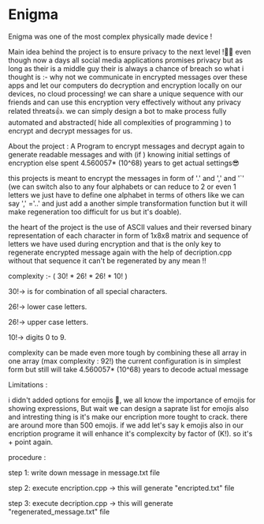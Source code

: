 # Enigma
Enigma was one of the most complex physically made device !

Main idea behind the project is to ensure privacy to the next level !🤷‍♂️ even though now a days all social media applications promises privacy but as long as their is a middle guy their is always a chance of breach so what i thought is :- why not we communicate in encrypted messages over these apps and let our computers do decryption and encryption locally on our devices, no cloud processing! we can share a unique sequence with our friends and can use this encryption very effectively without any privacy related threats👍.
we can simply design a bot to make process fully automated and abstracted( hide all complexities of programming ) to encrypt and  decrypt messages for us.

About the project :  A Program to encrypt messages and decrypt again to generate readable messages and with (if ) knowing initial settings of encryption else spent 4.560057* (10^68) years to get actual settings😎

this projects is meant to encrypt the messages in form of '.'  and ','  and '`'  (we can switch also to any four alphabets or can reduce to 2 or even 1 letters we just have to define one alphabet in terms of others like we can say ',' ='..' and just add a another simple transformation function but it will make regeneration too difficult for us but it's doable).


the heart of the project is the use of ASCII values and their reversed binary representation of each character in form of 1x8x8 matrix and  sequence of letters we have used during encryption and that is the only key to regenerate encrypted message again with the 
help of decription.cpp without that sequence it can't be regenerated by any mean !!

complexity :- ( 30! * 26! * 26! * 10! )

30!-> is for combination of all special characters.

26!-> lower case letters.

26!-> upper case letters.

10!-> digits 0 to 9.

complexity can be made even more tough by combining these all array in one array (max complexity : 92!) 
the current configuration is in simplest form but still will take 4.560057* (10^68) years to decode actual message

Limitations :

  i didn't added options for emojis 🥲, we all know the importance of emojis for showing expressions, But wait we can design a saprate list for emojis also and intresting thing is it's make our encription more tought to crack. 
  there are around more than 500 emojis. if we add let's say k emojis also in our encription programe it will enhance it's complexcity by factor of (K!). so it's + point again.

procedure :

step 1: 
 write down message in message.txt file 

step 2:
 execute encription.cpp
 -> this will generate "encripted.txt" file
 
step 3:
 execute decription.cpp
 -> this will generate "regenerated_message.txt" file
 
 
 




